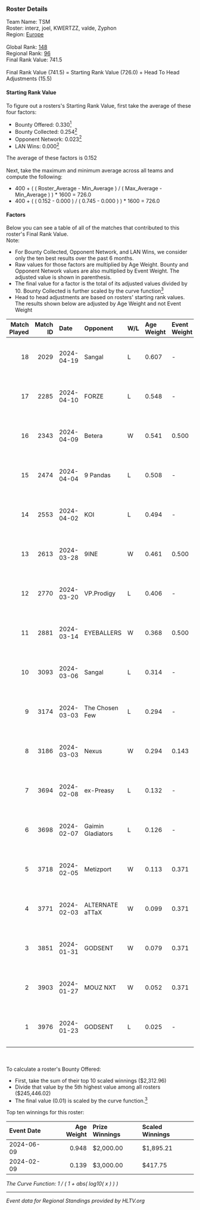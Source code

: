 ### Roster Details<br />
Team Name: TSM<br />
Roster: interz, joel, KWERTZZ, valde, Zyphon<br />
Region: [Europe]( ../standings_europe.md)<br />
<br />
Global Rank: [148](../standings_global.md)<br />
Regional Rank: [96]( ../standings_europe.md)<br />
Final Rank Value:  741.5<br />
<br />
Final Rank Value (741.5) = Starting Rank Value (726.0) + Head To Head Adjustments (15.5)<br />

#### Starting Rank Value<br />
To figure out a rosters's Starting Rank Value, first take the average of these four factors:<br />
- Bounty Offered: 0.330[<sup>1</sup>](#table2)
- Bounty Collected: 0.254[<sup>2</sup>](#table1)
- Opponent Network: 0.023[<sup>2</sup>](#table1)
- LAN Wins: 0.000[<sup>2</sup>](#table1)

The average of these factors is 0.152<br />
<br />
Next, take the maximum and minimum average across all teams and compute the following:<br />
- 400 + ( ( Roster_Average - Min_Average ) / ( Max_Average - Min_Average ) ) * 1600 = 726.0
- 400 + ( ( 0.152 - 0.000 ) / ( 0.745 - 0.000 ) ) * 1600 = 726.0


#### Factors<br />
Below you can see a table of all of the matches that contributed to this roster's Final Rank Value.<br />
Note:<br />

- For Bounty Collected, Opponent Network, and LAN Wins, we consider only the ten best results over the past 6 months.
- Raw values for those factors are multiplied by Age Weight. Bounty and Opponent Network values are also multiplied by Event Weight. The adjusted value is shown in parenthesis.
- The final value for a factor is the total of its adjusted values divided by 10. Bounty Collected is further scaled by the curve function[<sup>3</sup>](#curveFunction)
- Head to head adjustments are based on rosters' starting rank values. The results shown below are adjusted by Age Weight and not Event Weight
<span id="table1"></span><br />


| Match Played | Match ID | Date       | Opponent          | W/L | Age Weight | Event Weight | Bounty Collected | Opponent Network | LAN Wins  | H2H Adj. | Roster                               |
| -: | -: | :- | :- | :- | :- | :- | :- | :- | :- | -: | :- |
|           18 |     2029 | 2024-04-19 | Sangal            | L   | 0.607      | -            | -                | -                | -         |    -1.87 | interz, joel, KWERTZZ, valde, Zyphon |
|           17 |     2285 | 2024-04-10 | FORZE             | L   | 0.548      | -            | -                | -                | -         |    -2.85 | joel, KWERTZZ, MoDo, valde, Zyphon   |
|           16 |     2343 | 2024-04-09 | Betera            | W   | 0.541      | 0.500        | 0.008 (0.002)    | 0.055 (0.015)    | 0 (0.000) |     8.95 | joel, KWERTZZ, MoDo, valde, Zyphon   |
|           15 |     2474 | 2024-04-04 | 9 Pandas          | L   | 0.508      | -            | -                | -                | -         |    -1.67 | joel, KWERTZZ, poizon, valde, Zyphon |
|           14 |     2553 | 2024-04-02 | KOI               | L   | 0.494      | -            | -                | -                | -         |    -1.25 | joel, KWERTZZ, poizon, valde, Zyphon |
|           13 |     2613 | 2024-03-28 | 9INE              | W   | 0.461      | 0.500        | 0.000 (0.000)    | 0.080 (0.018)    | 0 (0.000) |     3.55 | joel, KWERTZZ, poizon, valde, Zyphon |
|           12 |     2770 | 2024-03-20 | VP.Prodigy        | L   | 0.406      | -            | -                | -                | -         |    -3.60 | joel, KWERTZZ, poizon, valde, Zyphon |
|           11 |     2881 | 2024-03-14 | EYEBALLERS        | W   | 0.368      | 0.500        | 0.009 (0.002)    | 0.619 (0.114)    | 0 (0.000) |     8.83 | interz, joel, MoDo, valde, Zyphon    |
|           10 |     3093 | 2024-03-06 | Sangal            | L   | 0.314      | -            | -                | -                | -         |    -0.86 | interz, JACKZ, joel, poizon, valde   |
|            9 |     3174 | 2024-03-03 | The Chosen Few    | L   | 0.294      | -            | -                | -                | -         |    -5.06 | joel, KWERTZZ, poizon, valde, Zyphon |
|            8 |     3186 | 2024-03-03 | Nexus             | W   | 0.294      | 0.143        | 0.011 (0.000)    | 0.432 (0.018)    | 0 (0.000) |     6.28 | joel, KWERTZZ, poizon, valde, Zyphon |
|            7 |     3694 | 2024-02-08 | ex-Preasy         | L   | 0.132      | -            | -                | -                | -         |    -1.35 | joel, KWERTZZ, MoDo, valde, Zyphon   |
|            6 |     3698 | 2024-02-07 | Gaimin Gladiators | L   | 0.126      | -            | -                | -                | -         |    -0.44 | joel, KWERTZZ, MoDo, valde, Zyphon   |
|            5 |     3718 | 2024-02-05 | Metizport         | W   | 0.113      | 0.371        | 0.064 (0.003)    | 0.478 (0.020)    | 0 (0.000) |     2.81 | joel, KWERTZZ, MoDo, valde, Zyphon   |
|            4 |     3771 | 2024-02-03 | ALTERNATE aTTaX   | W   | 0.099      | 0.371        | 0.050 (0.002)    | 0.644 (0.024)    | 0 (0.000) |     2.72 | joel, KWERTZZ, MoDo, valde, Zyphon   |
|            3 |     3851 | 2024-01-31 | GODSENT           | W   | 0.079      | 0.371        | 0.000 (0.000)    | 0.004 (0.000)    | 0 (0.000) |     0.53 | interz, joel, KWERTZZ, MoDo, valde   |
|            2 |     3903 | 2024-01-27 | MOUZ NXT          | W   | 0.052      | 0.371        | 0.150 (0.003)    | 1.000 (0.019)    | 0 (0.000) |     1.45 | interz, joel, KWERTZZ, MoDo, valde   |
|            1 |     3976 | 2024-01-23 | GODSENT           | L   | 0.025      | -            | -                | -                | -         |    -0.63 | interz, joel, KWERTZZ, MoDo, valde   |

<br />
<span id="table2"></span><br />
To calculate a roster's Bounty Offered:<br />

- First, take the sum of their top 10 scaled winnings ($2,312.96)
- Divide that value by the 5th highest value among all rosters ($245,446.02)
- The final value (0.01) is scaled by the curve function.[<sup>3</sup>](#curveFunction)

Top ten winnings for this roster:<br />

| Event Date | Age Weight | Prize Winnings | Scaled Winnings |
| :- | -: | :- | :- |
| 2024-06-09 |      0.948 | $2,000.00      | $1,895.21       |
| 2024-02-09 |      0.139 | $3,000.00      | $417.75         |


<span id="curveFunction"></span>_The Curve Function: 1 / ( 1 + abs( log10( x ) ) )_<br />

---
_Event data for Regional Standings provided by HLTV.org_<br />

